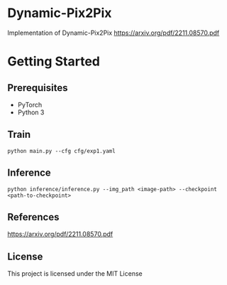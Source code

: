 # Dynamic-Pix2Pix 
Implementation of Dynamic-Pix2Pix https://arxiv.org/pdf/2211.08570.pdf

# Getting Started
## Prerequisites
* PyTorch 
* Python 3


## Train
```
python main.py --cfg cfg/exp1.yaml
```


## Inference
```
python inference/inference.py --img_path <image-path> --checkpoint <path-to-checkpoint>
```

## References
https://arxiv.org/pdf/2211.08570.pdf

## License
This project is licensed under the MIT License
